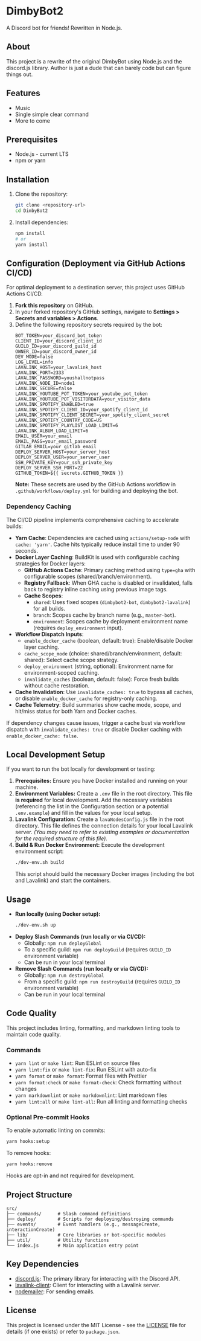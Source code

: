 # DimbyBot2

A Discord bot for friends! Rewritten in Node.js.

## About

This project is a rewrite of the original DimbyBot using Node.js and the discord.js library.
Author is just a dude that can barely code but can figure things out.

## Features

* Music
* Single simple clear command
* More to come

## Prerequisites

*   Node.js - current LTS
*   npm or yarn

## Installation

1.  Clone the repository:
    ```bash
    git clone <repository-url>
    cd DimbyBot2
    ```
2.  Install dependencies:
    ```bash
    npm install
    # or
    yarn install
    ```

## Configuration (Deployment via GitHub Actions CI/CD)

For optimal deployment to a destination server, this project uses GitHub Actions CI/CD.

1.  **Fork this repository** on GitHub.
2.  In your forked repository's GitHub settings, navigate to **Settings > Secrets and variables > Actions**.
3.  Define the following repository secrets required by the bot:
    ```
    BOT_TOKEN=your_discord_bot_token
    CLIENT_ID=your_discord_client_id
    GUILD_ID=your_discord_guild_id
    OWNER_ID=your_discord_owner_id
    DEV_MODE=false
    LOG_LEVEL=info
    LAVALINK_HOST=your_lavalink_host
    LAVALINK_PORT=2333
    LAVALINK_PASSWORD=youshallnotpass
    LAVALINK_NODE_ID=node1
    LAVALINK_SECURE=false
    LAVALINK_YOUTUBE_POT_TOKEN=your_youtube_pot_token
    LAVALINK_YOUTUBE_POT_VISITORDATA=your_visitor_data
    LAVALINK_SPOTIFY_ENABLED=true
    LAVALINK_SPOTIFY_CLIENT_ID=your_spotify_client_id
    LAVALINK_SPOTIFY_CLIENT_SECRET=your_spotify_client_secret
    LAVALINK_SPOTIFY_COUNTRY_CODE=US
    LAVALINK_SPOTIFY_PLAYLIST_LOAD_LIMIT=6
    LAVALINK_ALBUM_LOAD_LIMIT=6
    EMAIL_USER=your_email
    EMAIL_PASS=your_email_password
    GITLAB_EMAIL=your_gitlab_email
    DEPLOY_SERVER_HOST=your_server_host
    DEPLOY_SERVER_USER=your_server_user
    SSH_PRIVATE_KEY=your_ssh_private_key
    DEPLOY_SERVER_SSH_PORT=22
    GITHUB_TOKEN=${{ secrets.GITHUB_TOKEN }}
    ```
    **Note:** These secrets are used by the GitHub Actions workflow in `.github/workflows/deploy.yml` for building and deploying the bot.

### Dependency Caching

The CI/CD pipeline implements comprehensive caching to accelerate builds:

- **Yarn Cache**: Dependencies are cached using `actions/setup-node` with `cache: 'yarn'`. Cache hits typically reduce install time to under 90 seconds.
- **Docker Layer Caching**: BuildKit is used with configurable caching strategies for Docker layers:
  - **GitHub Actions Cache**: Primary caching method using `type=gha` with configurable scopes (shared/branch/environment).
  - **Registry Fallback**: When GHA cache is disabled or invalidated, falls back to registry inline caching using previous image tags.
  - **Cache Scopes**:
    - `shared`: Uses fixed scopes (`dimbybot2-bot`, `dimbybot2-lavalink`) for all builds.
    - `branch`: Scopes cache by branch name (e.g., `master-bot`).
    - `environment`: Scopes cache by deployment environment name (requires `deploy_environment` input).
- **Workflow Dispatch Inputs**:
  - `enable_docker_cache` (boolean, default: true): Enable/disable Docker layer caching.
  - `cache_scope_mode` (choice: shared/branch/environment, default: shared): Select cache scope strategy.
  - `deploy_environment` (string, optional): Environment name for environment-scoped caching.
  - `invalidate_caches` (boolean, default: false): Force fresh builds without cache restoration.
- **Cache Invalidation**: Use `invalidate_caches: true` to bypass all caches, or disable `enable_docker_cache` for registry-only caching.
- **Cache Telemetry**: Build summaries show cache mode, scope, and hit/miss status for both Yarn and Docker caches.

If dependency changes cause issues, trigger a cache bust via workflow dispatch with `invalidate_caches: true` or disable Docker caching with `enable_docker_cache: false`.

## Local Development Setup

If you want to run the bot locally for development or testing:

1.  **Prerequisites:** Ensure you have Docker installed and running on your machine.
2.  **Environment Variables:** Create a `.env` file in the root directory. This file **is required** for local development. Add the necessary variables (referencing the list in the Configuration section or a potential `.env.example`) and fill in the values for your local setup.
3.  **Lavalink Configuration:** Create a `lavaNodesConfig.js` file in the root directory. This file defines the connection details for your local Lavalink server. *(You may need to refer to existing examples or documentation for the required structure of this file).*
4.  **Build & Run Docker Environment:** Execute the development environment script:
    ```bash
    ./dev-env.sh build
    ```
    This script should build the necessary Docker images (including the bot and Lavalink) and start the containers.

## Usage

*   **Run locally (using Docker setup):**
    ```bash
    ./dev-env.sh up
    ```
*   **Deploy Slash Commands (run locally or via CI/CD):**
    *   Globally: `npm run deployGlobal`
    *   To a specific guild: `npm run deployGuild` (requires `GUILD_ID` environment variable)
    *   Can be run in your local terminal
*   **Remove Slash Commands (run locally or via CI/CD):**
    *   Globally: `npm run destroyGlobal`
    *   From a specific guild: `npm run destroyGuild` (requires `GUILD_ID` environment variable)
    *   Can be run in your local terminal

## Code Quality

This project includes linting, formatting, and markdown linting tools to maintain code quality.

### Commands

- `yarn lint` or `make lint`: Run ESLint on source files
- `yarn lint:fix` or `make lint-fix`: Run ESLint with auto-fix
- `yarn format` or `make format`: Format files with Prettier
- `yarn format:check` or `make format-check`: Check formatting without changes
- `yarn markdownlint` or `make markdownlint`: Lint markdown files
- `yarn lint:all` or `make lint-all`: Run all linting and formatting checks

### Optional Pre-commit Hooks

To enable automatic linting on commits:

```bash
yarn hooks:setup
```

To remove hooks:

```bash
yarn hooks:remove
```

Hooks are opt-in and not required for development.

## Project Structure

```
src/
├── commands/      # Slash command definitions
├── deploy/        # Scripts for deploying/destroying commands
├── events/        # Event handlers (e.g., messageCreate, interactionCreate)
├── lib/           # Core libraries or bot-specific modules
├── util/          # Utility functions
└── index.js       # Main application entry point
```

## Key Dependencies

*   [discord.js](https://discord.js.org/): The primary library for interacting with the Discord API.
*   [lavalink-client](https://github.com/freyacodes/lavalink-client): Client for interacting with a Lavalink server.
*   [nodemailer](https://nodemailer.com/): For sending emails.

## License

This project is licensed under the MIT License - see the [LICENSE](LICENSE) file for details (if one exists) or refer to `package.json`.
